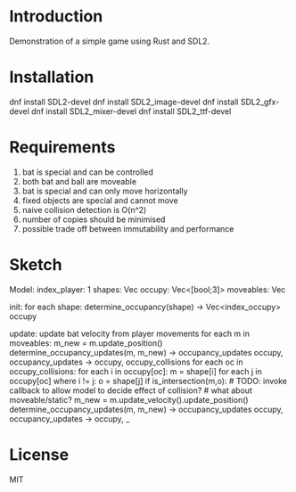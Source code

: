 # Introduction

Demonstration of a simple game using Rust and SDL2.

# Installation

dnf install SDL2-devel
dnf install SDL2_image-devel
dnf install SDL2_gfx-devel
dnf install SDL2_mixer-devel
dnf install SDL2_ttf-devel  

# Requirements

1. bat is special and can be controlled
2. both bat and ball are moveable
3. bat is special and can only move horizontally
4. fixed objects are special and cannot move
5. naive collision detection is O(n^2)
6. number of copies should be minimised
7. possible trade off between immutability and performance

# Sketch

Model:
    index_player: 1
    shapes: Vec<Shape>
    occupy: Vec<[bool;3]>
    moveables: Vec<usize>

init:
    for each shape:
        determine_occupancy(shape) -> Vec<index_occupy>
        occupy

update:
    update bat velocity from player movements
    for each m in moveables:
        m_new = m.update_position()
        determine_occupancy_updates(m, m_new) -> occupancy_updates
        occupy, occupancy_updates -> occupy, occupy_collisions
    for each oc in occupy_collisions:
        for each i in occupy[oc]:
            m = shape[i]
            for each j in occupy[oc] where i != j:
                o = shape[j]
                if is_intersection(m,o):
                    # TODO: invoke callback to allow model to decide effect of collision?
                    # what about moveable/static?
                    m_new = m.update_velocity().update_position()
                    determine_occupancy_updates(m, m_new) -> occupancy_updates
                    occupy, occupancy_updates -> occupy, _
        

 
# License

MIT
